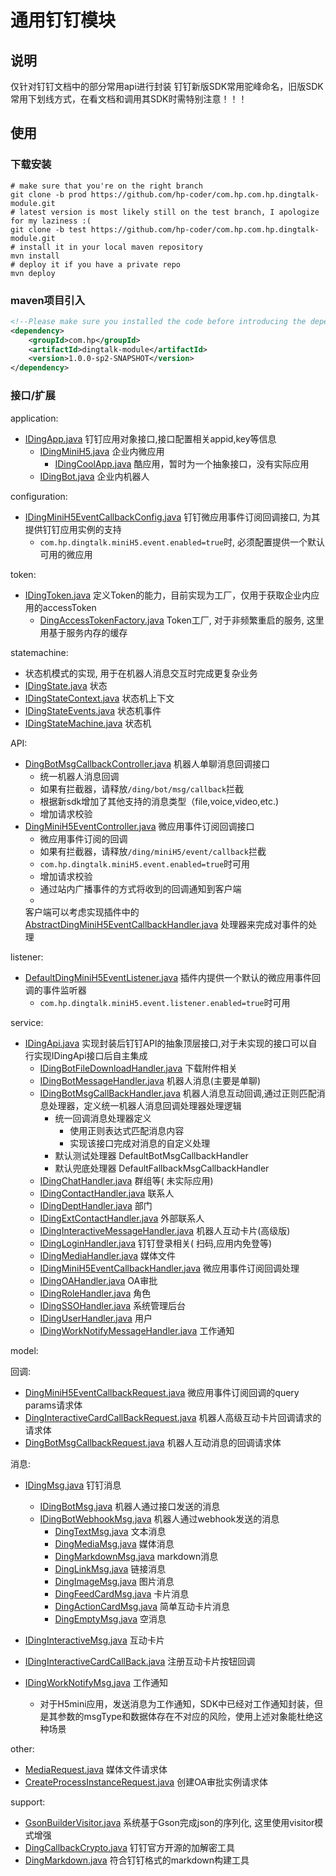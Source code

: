 # 通用钉钉模块

## 说明

仅针对钉钉文档中的部分常用api进行封装
钉钉新版SDK常用驼峰命名，旧版SDK常用下划线方式，在看文档和调用其SDK时需特别注意！！！

## 使用

### 下载安装

```shell
# make sure that you're on the right branch
git clone -b prod https://github.com/hp-coder/com.hp.com.hp.dingtalk-module.git
# latest version is most likely still on the test branch, I apologize for my laziness :( 
git clone -b test https://github.com/hp-coder/com.hp.com.hp.dingtalk-module.git
# install it in your local maven repository
mvn install
# deploy it if you have a private repo
mvn deploy
```

### maven项目引入

```xml
<!--Please make sure you installed the code before introducing the dependency in the pom.xml-->
<dependency>
    <groupId>com.hp</groupId>
    <artifactId>dingtalk-module</artifactId>
    <version>1.0.0-sp2-SNAPSHOT</version>
</dependency>
```

### 接口/扩展

application:

- [IDingApp.java](src%2Fmain%2Fjava%2Fcom%2Fhp%2Fdingtalk%2Fcomponent%2Fapplication%2FIDingApp.java)
  钉钉应用对象接口,接口配置相关appid,key等信息
    - [IDingMiniH5.java](src%2Fmain%2Fjava%2Fcom%2Fhp%2Fdingtalk%2Fcomponent%2Fapplication%2FIDingMiniH5.java) 企业内微应用
        - [IDingCoolApp.java](src%2Fmain%2Fjava%2Fcom%2Fhp%2Fdingtalk%2Fcomponent%2Fapplication%2FIDingCoolApp.java)
          酷应用，暂时为一个抽象接口，没有实际应用
    - [IDingBot.java](src%2Fmain%2Fjava%2Fcom%2Fhp%2Fdingtalk%2Fcomponent%2Fapplication%2FIDingBot.java) 企业内机器人

configuration:

- [IDingMiniH5EventCallbackConfig.java](src%2Fmain%2Fjava%2Fcom%2Fhp%2Fdingtalk%2Fcomponent%2Fconfiguration%2FIDingMiniH5EventCallbackConfig.java)
  钉钉微应用事件订阅回调接口, 为其提供钉钉应用实例的支持
    - `com.hp.dingtalk.miniH5.event.enabled=true`时, 必须配置提供一个默认可用的微应用

token:

- [IDingToken.java](src%2Fmain%2Fjava%2Fcom%2Fhp%2Fdingtalk%2Fcomponent%2Ffactory%2Ftoken%2FIDingToken.java)
  定义Token的能力，目前实现为工厂，仅用于获取企业内应用的accessToken
    - [DingAccessTokenFactory.java](src%2Fmain%2Fjava%2Fcom%2Fhp%2Fdingtalk%2Fcomponent%2Ffactory%2Ftoken%2FDingAccessTokenFactory.java)
      Token工厂, 对于非频繁重启的服务, 这里用基于服务内存的缓存

statemachine:

- 状态机模式的实现, 用于在机器人消息交互时完成更复杂业务
- [IDingState.java](src%2Fmain%2Fjava%2Fcom%2Fhp%2Fdingtalk%2Fcomponent%2Fstatemachine%2FIDingState.java) 状态
- [IDingStateContext.java](src%2Fmain%2Fjava%2Fcom%2Fhp%2Fdingtalk%2Fcomponent%2Fstatemachine%2FIDingStateContext.java)
  状态机上下文
- [IDingStateEvents.java](src%2Fmain%2Fjava%2Fcom%2Fhp%2Fdingtalk%2Fcomponent%2Fstatemachine%2FIDingStateEvents.java)
  状态机事件
- [IDingStateMachine.java](src%2Fmain%2Fjava%2Fcom%2Fhp%2Fdingtalk%2Fcomponent%2Fstatemachine%2FIDingStateMachine.java)
  状态机

API:

- [DingBotMsgCallbackController.java](src%2Fmain%2Fjava%2Fcom%2Fhp%2Fdingtalk%2Fcontroller%2FDingBotMsgCallbackController.java)
  机器人单聊消息回调接口
    - 统一机器人消息回调
    - 如果有拦截器，请释放`/ding/bot/msg/callback`拦截
    - 根据新sdk增加了其他支持的消息类型（file,voice,video,etc.)
    - 增加请求校验
- [DingMiniH5EventController.java](src%2Fmain%2Fjava%2Fcom%2Fhp%2Fdingtalk%2Fcontroller%2FDingMiniH5EventController.java)
  微应用事件订阅回调接口
    - 微应用事件订阅的回调
    - 如果有拦截器，请释放`/ding/miniH5/event/callback`拦截
    - `com.hp.dingtalk.miniH5.event.enabled=true`时可用
    - 增加请求校验
    - 通过站内广播事件的方式将收到的回调通知到客户端
    -
  客户端可以考虑实现插件中的 [AbstractDingMiniH5EventCallbackHandler.java](src%2Fmain%2Fjava%2Fcom%2Fhp%2Fdingtalk%2Fservice%2Fcallback%2Fminih5%2FAbstractDingMiniH5EventCallbackHandler.java)
  处理器来完成对事件的处理

listener:

- [DefaultDingMiniH5EventListener.java](src%2Fmain%2Fjava%2Fcom%2Fhp%2Fdingtalk%2Flistener%2FDefaultDingMiniH5EventListener.java)
  插件内提供一个默认的微应用事件回调的事件监听器
    - `com.hp.dingtalk.miniH5.event.listener.enabled=true`时可用

service:

- [IDingApi.java](src%2Fmain%2Fjava%2Fcom%2Fhp%2Fdingtalk%2Fcomponent%2FIDingApi.java)
  实现封装后钉钉API的抽象顶层接口,对于未实现的接口可以自行实现IDingApi接口后自主集成
    - [IDingBotFileDownloadHandler.java](src%2Fmain%2Fjava%2Fcom%2Fhp%2Fdingtalk%2Fservice%2FIDingBotFileDownloadHandler.java)
      下载附件相关
    - [IDingBotMessageHandler.java](src%2Fmain%2Fjava%2Fcom%2Fhp%2Fdingtalk%2Fservice%2FIDingBotMessageHandler.java)
      机器人消息(主要是单聊)
    - [IDingBotMsgCallBackHandler.java](src%2Fmain%2Fjava%2Fcom%2Fhp%2Fdingtalk%2Fservice%2FIDingBotMsgCallBackHandler.java)
      机器人消息互动回调,通过正则匹配消息处理器，定义统一机器人消息回调处理器处理逻辑
        - 统一回调消息处理器定义
            - 使用正则表达式匹配消息内容
            - 实现该接口完成对消息的自定义处理
        - 默认测试处理器 DefaultBotMsgCallbackHandler
        - 默认兜底处理器 DefaultFallbackMsgCallbackHandler
    - [IDingChatHandler.java](src%2Fmain%2Fjava%2Fcom%2Fhp%2Fdingtalk%2Fservice%2FIDingChatHandler.java) 群组等(
      未实际应用)
    - [IDingContactHandler.java](src%2Fmain%2Fjava%2Fcom%2Fhp%2Fdingtalk%2Fservice%2FIDingContactHandler.java) 联系人
    - [IDingDeptHandler.java](src%2Fmain%2Fjava%2Fcom%2Fhp%2Fdingtalk%2Fservice%2FIDingDeptHandler.java) 部门
    - [IDingExtContactHandler.java](src%2Fmain%2Fjava%2Fcom%2Fhp%2Fdingtalk%2Fservice%2FIDingExtContactHandler.java)
      外部联系人
    - [IDingInteractiveMessageHandler.java](src%2Fmain%2Fjava%2Fcom%2Fhp%2Fdingtalk%2Fservice%2FIDingInteractiveMessageHandler.java)
      机器人互动卡片(高级版)
    - [IDingLoginHandler.java](src%2Fmain%2Fjava%2Fcom%2Fhp%2Fdingtalk%2Fservice%2FIDingLoginHandler.java) 钉钉登录相关(
      扫码,应用内免登等)
    - [IDingMediaHandler.java](src%2Fmain%2Fjava%2Fcom%2Fhp%2Fdingtalk%2Fservice%2FIDingMediaHandler.java) 媒体文件
    - [IDingMiniH5EventCallbackHandler.java](src%2Fmain%2Fjava%2Fcom%2Fhp%2Fdingtalk%2Fservice%2FIDingMiniH5EventCallbackHandler.java)
      微应用事件订阅回调处理
    - [IDingOAHandler.java](src%2Fmain%2Fjava%2Fcom%2Fhp%2Fdingtalk%2Fservice%2FIDingOAHandler.java) OA审批
    - [IDingRoleHandler.java](src%2Fmain%2Fjava%2Fcom%2Fhp%2Fdingtalk%2Fservice%2FIDingRoleHandler.java) 角色
    - [IDingSSOHandler.java](src%2Fmain%2Fjava%2Fcom%2Fhp%2Fdingtalk%2Fservice%2FIDingSSOHandler.java) 系统管理后台
    - [IDingUserHandler.java](src%2Fmain%2Fjava%2Fcom%2Fhp%2Fdingtalk%2Fservice%2FIDingUserHandler.java) 用户
    - [IDingWorkNotifyMessageHandler.java](src%2Fmain%2Fjava%2Fcom%2Fhp%2Fdingtalk%2Fservice%2FIDingWorkNotifyMessageHandler.java)
      工作通知

model:

回调:

- [DingMiniH5EventCallbackRequest.java](src%2Fmain%2Fjava%2Fcom%2Fhp%2Fdingtalk%2Fpojo%2Fcallback%2FDingMiniH5EventCallbackRequest.java)
  微应用事件订阅回调的query params请求体
- [DingInteractiveCardCallBackRequest.java](src%2Fmain%2Fjava%2Fcom%2Fhp%2Fdingtalk%2Fpojo%2Fcallback%2FDingInteractiveCardCallBackRequest.java)
  机器人高级互动卡片回调请求的请求体
- [DingBotMsgCallbackRequest.java](src%2Fmain%2Fjava%2Fcom%2Fhp%2Fdingtalk%2Fpojo%2Fcallback%2FDingBotMsgCallbackRequest.java)
  机器人互动消息的回调请求体

消息:

- [IDingMsg.java](src%2Fmain%2Fjava%2Fcom%2Fhp%2Fdingtalk%2Fpojo%2Fmessage%2FIDingMsg.java) 钉钉消息
    - [IDingBotMsg.java](src%2Fmain%2Fjava%2Fcom%2Fhp%2Fdingtalk%2Fpojo%2Fmessage%2FIDingBotMsg.java) 机器人通过接口发送的消息
    - [IDingBotWebhookMsg.java](src%2Fmain%2Fjava%2Fcom%2Fhp%2Fdingtalk%2Fpojo%2Fmessage%2FIDingBotWebhookMsg.java)
      机器人通过webhook发送的消息
        - [DingTextMsg.java](src%2Fmain%2Fjava%2Fcom%2Fhp%2Fdingtalk%2Fpojo%2Fmessage%2Fcommon%2FDingTextMsg.java) 文本消息
        - [DingMediaMsg.java](src%2Fmain%2Fjava%2Fcom%2Fhp%2Fdingtalk%2Fpojo%2Fmessage%2Fcommon%2FDingMediaMsg.java)
          媒体消息
        - [DingMarkdownMsg.java](src%2Fmain%2Fjava%2Fcom%2Fhp%2Fdingtalk%2Fpojo%2Fmessage%2Fcommon%2FDingMarkdownMsg.java)
          markdown消息
        - [DingLinkMsg.java](src%2Fmain%2Fjava%2Fcom%2Fhp%2Fdingtalk%2Fpojo%2Fmessage%2Fcommon%2FDingLinkMsg.java) 链接消息
        - [DingImageMsg.java](src%2Fmain%2Fjava%2Fcom%2Fhp%2Fdingtalk%2Fpojo%2Fmessage%2Fcommon%2FDingImageMsg.java)
          图片消息
        - [DingFeedCardMsg.java](src%2Fmain%2Fjava%2Fcom%2Fhp%2Fdingtalk%2Fpojo%2Fmessage%2Fcommon%2FDingFeedCardMsg.java)
          卡片消息
        - [DingActionCardMsg.java](src%2Fmain%2Fjava%2Fcom%2Fhp%2Fdingtalk%2Fpojo%2Fmessage%2Fcommon%2FDingActionCardMsg.java)
          简单互动卡片消息
        - [DingEmptyMsg.java](src%2Fmain%2Fjava%2Fcom%2Fhp%2Fdingtalk%2Fpojo%2Fmessage%2Fcommon%2FDingEmptyMsg.java) 空消息

- [IDingInteractiveMsg.java](src%2Fmain%2Fjava%2Fcom%2Fhp%2Fdingtalk%2Fpojo%2Fmessage%2Finteractive%2FIDingInteractiveMsg.java)
  互动卡片
- [IDingInteractiveCardCallBack.java](src%2Fmain%2Fjava%2Fcom%2Fhp%2Fdingtalk%2Fpojo%2Fmessage%2Finteractive%2Fcallback%2FIDingInteractiveCardCallBack.java)
  注册互动卡片按钮回调

- [IDingWorkNotifyMsg.java](src%2Fmain%2Fjava%2Fcom%2Fhp%2Fdingtalk%2Fpojo%2Fmessage%2Fworknotify%2FIDingWorkNotifyMsg.java)
  工作通知
    - 对于H5mini应用，发送消息为工作通知，SDK中已经对工作通知封装，但是其参数的msgType和数据体存在不对应的风险，使用上述对象能杜绝这种场景

other:

- [MediaRequest.java](src%2Fmain%2Fjava%2Fcom%2Fhp%2Fdingtalk%2Fpojo%2Ffile%2FMediaRequest.java) 媒体文件请求体
- [CreateProcessInstanceRequest.java](src%2Fmain%2Fjava%2Fcom%2Fhp%2Fdingtalk%2Fpojo%2Foa%2FCreateProcessInstanceRequest.java)
  创建OA审批实例请求体

support:

- [GsonBuilderVisitor.java](src%2Fmain%2Fjava%2Fcom%2Fhp%2Fdingtalk%2Fpojo%2FGsonBuilderVisitor.java)
  系统基于Gson完成json的序列化, 这里使用visitor模式增强
- [DingCallbackCrypto.java](src%2Fmain%2Fjava%2Fcom%2Fhp%2Fdingtalk%2Futils%2FDingCallbackCrypto.java) 钉钉官方开源的加解密工具
- [DingMarkdown.java](src%2Fmain%2Fjava%2Fcom%2Fhp%2Fdingtalk%2Futils%2FDingMarkdown.java) 符合钉钉格式的markdown构建工具
